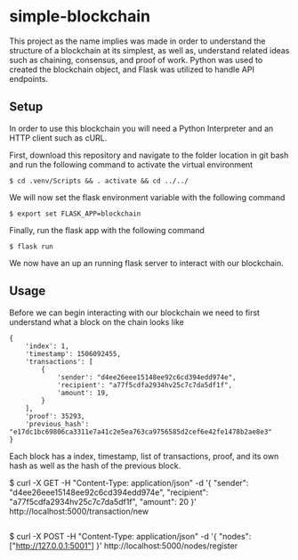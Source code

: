 # simple-blockchain
This project as the name implies was made in order to understand the structure of a blockchain at its simplest, as well as, understand related ideas such as chaining, consensus, and proof of work. Python was used to created the blockchain object, and Flask was utilized to handle API endpoints.

## Setup 
In order to use this blockchain you will need a Python Interpreter and an HTTP client such as cURL.

First, download this repository and navigate to the folder location in git bash and run the following command to activate the virtual environment
```
$ cd .venv/Scripts && . activate && cd ../../
```
We will now set the flask environment variable with the following command
```
$ export set FLASK_APP=blockchain
```
Finally, run the flask app with the following command 
```
$ flask run
```
We now have an up an running flask server to interact with our blockchain.

## Usage
Before we can begin interacting with our blockchain we need to first understand what a block on the chain looks like
``` 
{
    'index': 1,
    'timestamp': 1506092455,
    'transactions': [
        {
            'sender': "d4ee26eee15148ee92c6cd394edd974e",
            'recipient': "a77f5cdfa2934hv25c7c7da5df1f",
            'amount': 19,
        }
    ],
    'proof': 35293,
    'previous_hash': "e17dc1bc69806ca3311e7a41c2e5ea763ca9756585d2cef6e42fe1478b2ae8e3"
}
```
Each block has a index, timestamp, list of transactions, proof, and its own hash as well as the hash of the previous block.


$ curl -X GET -H "Content-Type: application/json" -d '{
  "sender": "d4ee26eee15148ee92c6cd394edd974e",
  "recipient": "a77f5cdfa2934hv25c7c7da5df1f",
  "amount": 20
 }' http://localhost:5000/transaction/new
```

```
$ curl -X POST -H "Content-Type: application/json" -d '{
  "nodes": ["http://127.0.0.1:5001"]
 }' http://localhost:5000/nodes/register
```
